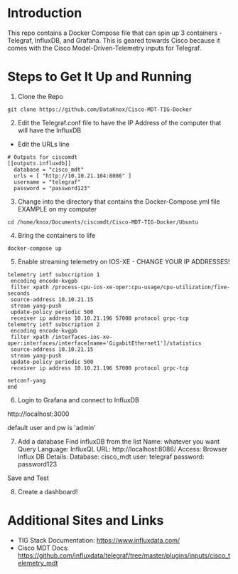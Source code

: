 # Introduction
This repo contains a Docker Compose file that can spin up 3 containers - Telegraf, InfluxDB, and Grafana. This is geared towards Cisco because it comes with the Cisco Model-Driven-Telemetry inputs for Telegraf.

# Steps to Get It Up and Running
1. Clone the Repo
```
git clone https://github.com/DataKnox/Cisco-MDT-TIG-Docker
```

2. Edit the Telegraf.conf file to have the IP Address of the computer that will have the InfluxDB
- Edit the URLs line
```
# Outputs for ciscomdt
[[outputs.influxdb]]
  database = "cisco_mdt"
  urls = [ "http://10.10.21.104:8086" ]
  username = "telegraf"
  password = "password123"
```

3. Change into the directory that contains the Docker-Compose.yml file
EXAMPLE on my computer
```
cd /home/knox/Documents/ciscomdt/Cisco-MDT-TIG-Docker/Ubuntu
```
4. Bring the containers to life
```
docker-compose up
```

5. Enable streaming telemetry on IOS-XE - CHANGE YOUR IP ADDRESSES!
```
telemetry ietf subscription 1
 encoding encode-kvgpb
 filter xpath /process-cpu-ios-xe-oper:cpu-usage/cpu-utilization/five-seconds
 source-address 10.10.21.15
 stream yang-push
 update-policy periodic 500
 receiver ip address 10.10.21.196 57000 protocol grpc-tcp
telemetry ietf subscription 2
 encoding encode-kvgpb
 filter xpath /interfaces-ios-xe-oper:interfaces/interface[name='GigabitEthernet1']/statistics
 source-address 10.10.21.15
 stream yang-push
 update-policy periodic 500
 receiver ip address 10.10.21.196 57000 protocol grpc-tcp

netconf-yang
end
```
6. Login to Grafana and connect to InfluxDB

http://localhost:3000

default user and pw is 'admin'

7. Add a database
Find influxDB from the list
Name: whatever you want
Query Language: InfluxQL
URL: http://localhost:8086/
Access: Browser
Influx DB Details:
Database: cisco_mdt
user: telegraf
password: password123

Save and Test

8. Create a dashboard!

# Additional Sites and Links
- TIG Stack Documentation: https://www.influxdata.com/
- Cisco MDT Docs: https://github.com/influxdata/telegraf/tree/master/plugins/inputs/cisco_telemetry_mdt
